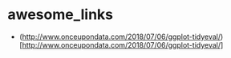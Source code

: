 # awesome_links

+ (http://www.onceupondata.com/2018/07/06/ggplot-tidyeval/)[http://www.onceupondata.com/2018/07/06/ggplot-tidyeval/]

